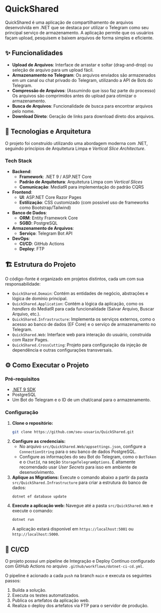 # QuickShared

QuickShared é uma aplicação de compartilhamento de arquivos desenvolvida em .NET que se destaca por utilizar o Telegram como seu principal serviço de armazenamento. A aplicação permite que os usuários façam upload, pesquisem e baixem arquivos de forma simples e eficiente.

## ✨ Funcionalidades

- **Upload de Arquivos**: Interface de arrastar e soltar (drag-and-drop) ou seleção de arquivo para um upload fácil.
- **Armazenamento no Telegram**: Os arquivos enviados são armazenados em um canal ou chat privado do Telegram, utilizando a API de Bots do Telegram.
- **Compressão de Arquivos**: (Assumindo que isso faz parte do processo) Os arquivos são comprimidos antes do upload para otimizar o armazenamento.
- **Busca de Arquivos**: Funcionalidade de busca para encontrar arquivos pelo nome.
- **Download Direto**: Geração de links para download direto dos arquivos.

## 🚀 Tecnologias e Arquitetura

O projeto foi construído utilizando uma abordagem moderna com .NET, seguindo princípios de Arquitetura Limpa e _Vertical Slice Architecture_.

### Tech Stack

- **Backend**:
  - **Framework**: .NET 9 / ASP.NET Core
  - **Padrão de Arquitetura**: Arquitetura Limpa com _Vertical Slices_
  - **Comunicação**: MediatR para implementação do padrão CQRS
- **Frontend**:
  - **UI**: ASP.NET Core Razor Pages
  - **Estilização**: CSS customizado (com possível uso de frameworks como Bootstrap/Tailwind)
- **Banco de Dados**:
  - **ORM**: Entity Framework Core
  - **SGBD**: PostgreSQL
- **Armazenamento de Arquivos**:
  - **Serviço**: Telegram Bot API
- **DevOps**:
  - **CI/CD**: GitHub Actions
  - **Deploy**: FTP

## 🏗️ Estrutura do Projeto

O código-fonte é organizado em projetos distintos, cada um com sua responsabilidade:

- `QuickShared.Domain`: Contém as entidades de negócio, abstrações e lógica de domínio principal.
- `QuickShared.Application`: Contém a lógica da aplicação, como os _handlers_ do MediatR para cada funcionalidade (Salvar Arquivo, Buscar Arquivo, etc.).
- `QuickShared.Infrastructure`: Implementa os serviços externos, como o acesso ao banco de dados (EF Core) e o serviço de armazenamento no Telegram.
- `QuickShared.Web`: Interface web para interação do usuário, construída com Razor Pages.
- `QuickShared.CrossCutting`: Projeto para configuração da injeção de dependência e outras configurações transversais.

## ⚙️ Como Executar o Projeto

### Pré-requisitos

- [.NET 9 SDK](https://dotnet.microsoft.com/download/dotnet/9.0)
- PostgreSQL
- Um Bot do Telegram e o ID de um chat/canal para o armazenamento.

### Configuração

1. **Clone o repositório:**
   ```bash
   git clone https://github.com/seu-usuario/QuickShared.git
   ```
2. **Configure as credenciais:**
   - No arquivo `src/QuickShared.Web/appsettings.json`, configure a `ConnectionString` para o seu banco de dados PostgreSQL.
   - Configure as informações do seu Bot do Telegram, como o `BotToken` e o `ChatId`, na seção `StorageTelegramOptions`. É altamente recomendado usar _User Secrets_ para isso em ambiente de desenvolvimento.
3. **Aplique as Migrations:**
   Execute o comando abaixo a partir da pasta `src/QuickShared.Infrastructure` para criar a estrutura do banco de dados:
   ```bash
   dotnet ef database update
   ```
4. **Execute a aplicação web:**
   Navegue até a pasta `src/QuickShared.Web` e execute o comando:
   ```bash
   dotnet run
   ```
   A aplicação estará disponível em `https://localhost:5001` ou `http://localhost:5000`.

## 🔄 CI/CD

O projeto possui um pipeline de Integração e Deploy Contínuo configurado com GitHub Actions no arquivo `.github/workflows/dotnet-ci-cd.yml`.

O pipeline é acionado a cada `push` na branch `main` e executa os seguintes passos:
1.  Builda a solução.
2.  Executa os testes automatizados.
3.  Publica os artefatos da aplicação web.
4.  Realiza o deploy dos artefatos via FTP para o servidor de produção.
